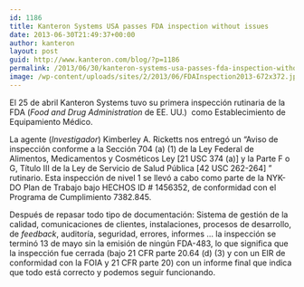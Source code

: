```yaml
---
id: 1186
title: Kanteron Systems USA passes FDA inspection without issues
date: 2013-06-30T21:49:37+00:00
author: kanteron
layout: post
guid: http://www.kanteron.com/blog/?p=1186
permalink: /2013/06/30/kanteron-systems-usa-passes-fda-inspection-without-issues/
image: /wp-content/uploads/sites/2/2013/06/FDAInspection2013-672x372.jpg
---
```

El 25 de abril Kanteron Systems tuvo su primera inspección rutinaria de la FDA (_Food and Drug Administration_ de EE. UU.)  como Establecimiento de Equipamiento Médico.

La agente (_Investigador_) Kimberley A. Ricketts nos entregó un &#8220;Aviso de inspección conforme a la Sección 704 (a) (1) de la Ley Federal de Alimentos, Medicamentos y Cosméticos Ley [21 USC 374 (a)] y la Parte F o G, Título III de la Ley de Servicio de Salud Pública [42 USC 262-264] &#8221; rutinario. Esta inspección de nivel 1 se llevó a cabo como parte de la NYK-DO Plan de Trabajo bajo HECHOS ID # 1456352, de conformidad con el Programa de Cumplimiento 7382.845.

Después de repasar todo tipo de documentación: Sistema de gestión de la calidad, comunicaciones de clientes, instalaciones, procesos de desarrollo, de _feedback_, auditoría, seguridad, errores, informes &#8230; la inspección se terminó 13 de mayo sin la emisión de ningún FDA-483, lo que significa que la inspección fue cerrada (bajo 21 CFR parte 20.64 (d) (3) y con un EIR de conformidad con la FOIA y 21 CFR parte 20) con un informe final que indica que todo está correcto y podemos seguir funcionando.